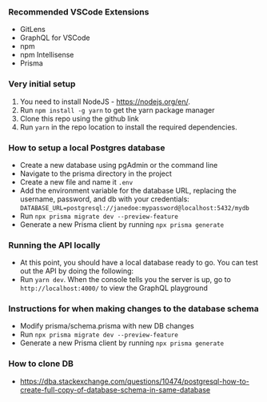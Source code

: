 ### Recommended VSCode Extensions
- GitLens
- GraphQL for VSCode
- npm
- npm Intellisense
- Prisma

### Very initial setup
1. You need to install NodeJS - https://nodejs.org/en/.
2. Run `npm install -g yarn` to get the yarn package manager
3. Clone this repo using the github link
4. Run `yarn` in the repo location to install the required dependencies.

### How to setup a local Postgres database
- Create a new database using pgAdmin or the command line
- Navigate to the prisma directory in the project
- Create a new file and name it ```.env```
- Add the environment variable for the database URL, replacing the username, password, and db with your credentials:
```DATABASE_URL=postgresql://janedoe:mypassword@localhost:5432/mydb``` 
- Run ```npx prisma migrate dev --preview-feature```
- Generate a new Prisma client by running ```npx prisma generate```

### Running the API locally
- At this point, you should have a local database ready to go. You can test out the API by doing the following:
- Run ```yarn dev```. When the console tells you the server is up, go to ```http://localhost:4000/``` to view the GraphQL playground

### Instructions for when making changes to the database schema
- Modify prisma/schema.prisma with new DB changes
- Run ```npx prisma migrate dev --preview-feature```
- Generate a new Prisma client by running ```npx prisma generate```

### How to clone DB
 - https://dba.stackexchange.com/questions/10474/postgresql-how-to-create-full-copy-of-database-schema-in-same-database
